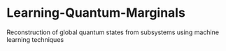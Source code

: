 # Learning-Quantum-Marginals
Reconstruction of global quantum states from subsystems using machine learning techniques
